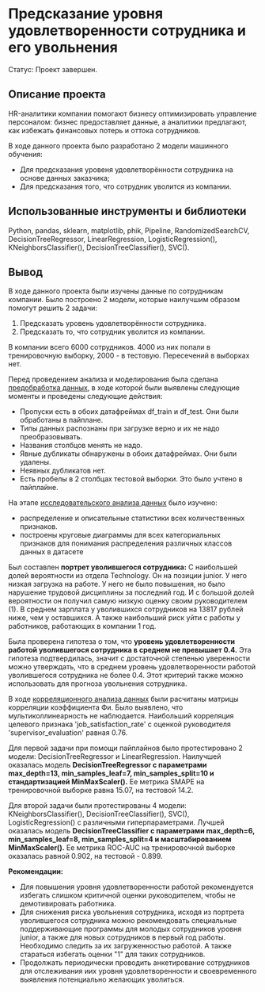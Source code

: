 # Предсказание уровня удовлетворенности сотрудника и его увольнения
Статус: Проект завершен.

## Описание проекта
HR-аналитики компании помогают бизнесу оптимизировать управление персоналом: бизнес предоставляет данные, а аналитики предлагают, как избежать финансовых потерь и оттока сотрудников.

В ходе данного проекта было разработано 2 модели машинного обучения:
- Для предсказания уровеня удовлетворённости сотрудника на основе данных заказчика;
- Для предсказания того, что сотрудник уволится из компании.
  
## Использованные инструменты и библиотеки
Python, pandas, sklearn, matplotlib, phik, Pipeline, RandomizedSearchCV, DecisionTreeRegressor, LinearRegression, LogisticRegression(), KNeighborsClassifier(), DecisionTreeClassifier(), SVC().

## Вывод
В ходе данного проекта были изучены данные по сотрудникам компании. Было построено 2 модели, которые наилучшим образом помогут решить 2 задачи:
1. Предсказать уровень удовлетворённости сотрудника.
2. Предсказать то, что сотрудник уволится из компании.

В компании всего 6000 сотрудников. 4000 из них попали в тренировочную выборку, 2000 - в тестовую. Пересечений в выборках нет.

Перед проведением анализа и моделирования была сделана <u>предобработка данных</u>, в ходе которой были выявлены следующие моменты и проведены следующие действия:
- Пропуски есть в обоих датафреймах df_train и df_test. Они были обработаны в пайплане.
- Типы данных распознаны при загрузке верно и их не надо преобразовывать.
- Названия столбцов менять не надо.
- Явные дубликаты обнаружены в обоих датафреймах. Они были удалены.
- Неявных дубликатов нет.
- Есть пробелы в 2 столбцах тестовой выборки. Это было учтено в пайплайне.

На этапе <u>исследовательского анализа данных</u> было изучено:
- распределение и описательные статистики всех количественных признаков.
- построены круговые диаграммы для всех категориальных признаков для понимания распределения различных классов данных в датасете

Был составлен **портрет уволившегося сотрудника:**
С наибольшей долей вероятности из отдела Technology. Он на позиции junior. У него низкая загрузка на работе. У него не было повышения, но было нарушение трудовой дисциплины за последний год. И с большой долей вероятности он получил самую низкую оценку своим руководителем (1). В среднем зарплата у уволившихся сотрудников на 13817 рублей ниже, чем у оставшихся. А также наибольший риск уйти с работы у работников, работающих в компании 1 год.

Была проверена гипотеза о том, что **уровень удовлетворенности работой уволившегося сотрудника в среднем не превышает 0.4.** Эта гипотеза подтвердилась, значит с достаточной степенью уверенности можно утверждать, что в среднем уровень удовлетворенности работой уволившегося сотрудника не более 0.4. Этот критерий также можно использовать для прогноза увольнения сотрудника.

В ходе <u>корреляционного анализа данных</u> были расчитаны матрицы корреляции коэффициента Фи. Было выявлено, что мультиколлинеарность не наблюдается. Наибольший корреляция целевого признака 'job_satisfaction_rate' с оценкой руководителя 'supervisor_evaluation' равная 0.76.

Для первой задачи при помощи пайплайнов было протестировано 2 модели: DecisionTreeRegressor и LinearRegression. Наилучшей оказалась модель **DecisionTreeRegressor с параметрами max_depth=13, min_samples_leaf=7, min_samples_split=10 и стандартизацией MinMaxScaler().** Ее метрика SMAPE на тренировочной выборке равна 15.07, на тестовой 14.2.

Для второй задачи были протестированы 4 модели: KNeighborsClassifier(), DecisionTreeClassifier(), SVC(), LogisticRegression() с различными гиперпараметрами. Лучшей оказалась модель **DecisionTreeClassifier с параметрами max_depth=6, min_samples_leaf=8, min_samples_split=4 и масштабированием MinMaxScaler().** Ее метрика ROC-AUC на тренировочной выборке оказалась равной 0.902, на тестовой - 0.899.


**Рекомендации:**
- Для повышения уровня удовлетворенности работой рекомендуется избегать слишком критичной оценки руководителем, чтобы не демотивировать работника.
- Для снижения риска увольнения сотрудника, исходя из портрета уволившегося сотрудника можно рекомендовать специальные поддерживающие программы для молодых сотрудников уровня junior, а также для новых сотрудников в первый год работы. Необходимо следить за их загруженностью работой. А также стараться избегать оценки "1" для таких сотрудников.
- Продолжать периодически проводить анкетирование сотрудников для отслеживания иих уровня удовлетворенности и своевременного выявления потенциально желающих уволиться.

